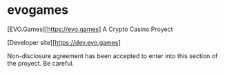 # evogames
[EVO.Games][https://evo.games] A Crypto Casino Proyect

[Developer site][https://dev.evo.games]

Non-disclosure agreement has been accepted to enter into this section of the proyect. Be careful.

